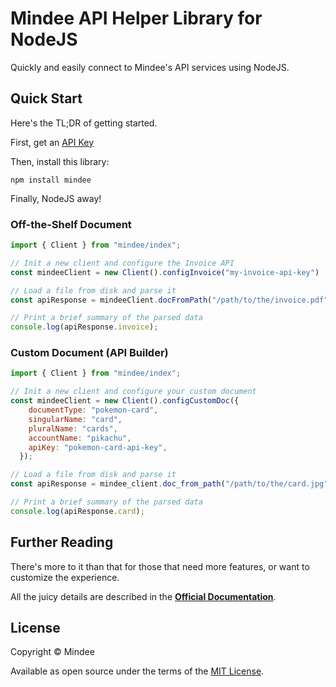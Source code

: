 # Mindee API Helper Library for NodeJS
Quickly and easily connect to Mindee's API services using NodeJS.

## Quick Start
Here's the TL;DR of getting started.

First, get an [API Key](https://developers.mindee.com/docs/make-your-first-request#create-an-api-key)

Then, install this library:
```shell
npm install mindee
```

Finally, NodeJS away!

### Off-the-Shelf Document
```js
import { Client } from "mindee/index";

// Init a new client and configure the Invoice API
const mindeeClient = new Client().configInvoice("my-invoice-api-key")

// Load a file from disk and parse it
const apiResponse = mindeeClient.docFromPath("/path/to/the/invoice.pdf").parse("invoice");

// Print a brief summary of the parsed data
console.log(apiResponse.invoice);
```

### Custom Document (API Builder)
```js
import { Client } from "mindee/index";

// Init a new client and configure your custom document
const mindeeClient = new Client().configCustomDoc({
    documentType: "pokemon-card",
    singularName: "card",
    pluralName: "cards",
    accountName: "pikachu",
    apiKey: "pokemon-card-api-key",
  });

// Load a file from disk and parse it
const apiResponse = mindee_client.doc_from_path("/path/to/the/card.jpg").parse("pokemon-card")

// Print a brief summary of the parsed data
console.log(apiResponse.card);
```

## Further Reading
There's more to it than that for those that need more features, or want to
customize the experience.

All the juicy details are described in the
**[Official Documentation](https://developers.mindee.com/docs/nodejs-sdk)**.

## License
Copyright © Mindee

Available as open source under the terms of the [MIT License](https://opensource.org/licenses/MIT).
